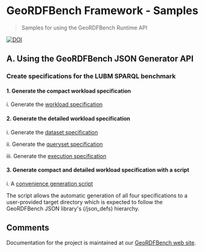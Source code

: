 # GeoRDFBench Framework - Samples
> Samples for using the GeoRDFBench Runtime API

[![DOI](https://zenodo.org/badge/DOI/10.5281/zenodo.13120112.svg)](https://doi.org/10.5281/zenodo.13120112)

## A. Using the GeoRDFBench JSON Generator API 

### Create specifications for the **LUBM** SPARQL benchmark

#### 1. Generate the **compact** workload specification

i. Generate the [workload specification](/src/main/java/gr/uoa/di/rdf/geordfbench/sample/specification/LUBMWorkloadUtil.java)

#### 2. Generate the **detailed** workload specification

i. Generate the [dataset specification](/src/main/java/gr/uoa/di/rdf/geordfbench/sample/specification/LUBMDataSetUtil.java)

ii. Generate the [queryset specification](/src/main/java/gr/uoa/di/rdf/geordfbench/sample/specification/LUBMQuerySetUtil.java)

iii. Generate the [execution specification](/src/main/java/gr/uoa/di/rdf/geordfbench/sample/specification/LUBMExecSpecUtil.java)

#### 3. Generate **compact** and **detailed** workload specification with a script

i. A [convenience generation script](/scripts/generateLUBM_1_0_specs.sh)

The script allows the automatic generation of all four specifications to a user-provided target directory which is expected to follow the GeoRDFBench JSON library's (/json_defs) hierarchy.

## Comments
Documentation for the project is maintained at our [GeoRDFBench web site](https://geordfbench.di.uoa.gr/).